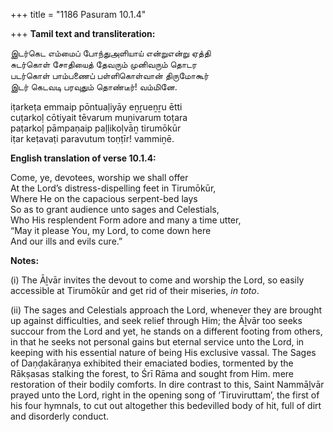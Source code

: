 +++
title = "1186 Pasuram 10.1.4"

+++
**Tamil text and transliteration:**

இடர்கெட எம்மைப் போந்துஅளியாய் என்றுஎன்று ஏத்தி  
சுடர்கொள் சோதியைத் தேவரும் முனிவரும் தொடர  
படர்கொள் பாம்பணைப் பள்ளிகொள்வான் திருமோகூர்  
இடர் கெடவடி பரவுதும் தொண்டீர்! வம்மினே.

iṭarkeṭa emmaip pōntuaḷiyāy eṉṟueṉṟu ētti  
cuṭarkoḷ cōtiyait tēvarum muṉivarum toṭara  
paṭarkoḷ pāmpaṇaip paḷḷikoḷvāṉ tirumōkūr  
iṭar keṭavaṭi paravutum toṇṭīr! vammiṉē.

**English translation of verse 10.1.4:**

Come, ye, devotees, worship we shall offer  
At the Lord’s distress-dispelling feet in Tirumōkūr,  
Where He on the capacious serpent-bed lays  
So as to grant audience unto sages and Celestials,  
Who His resplendent Form adore and many a time utter,  
“May it please You, my Lord, to come down here  
And our ills and evils cure.”

**Notes:**

\(i\) The Āḻvār invites the devout to come and worship the Lord, so easily accessible at Tirumōkūr and get rid of their miseries, *in toto*.

\(ii\) The sages and Celestials approach the Lord, whenever they are brought up against difficulties, and seek relief through Him; the Āḻvār too seeks succour from the Lord and yet, he stands on a different footing from others, in that he seeks not personal gains but eternal service unto the Lord, in keeping with his essential nature of being His exclusive vassal. The Sages of Daṇḍakāraṇya exhibited their emaciated bodies, tormented by the Rākṣasas stalking the forest, to Śrī Rāma and sought from Him. mere restoration of their bodily comforts. In dire contrast to this, Saint Nammāḻvār prayed unto the Lord, right in the opening song of ‘Tiruviruttam’, the first of his four hymnals, to cut out altogether this bedevilled body of hit, full of dirt and disorderly conduct.


